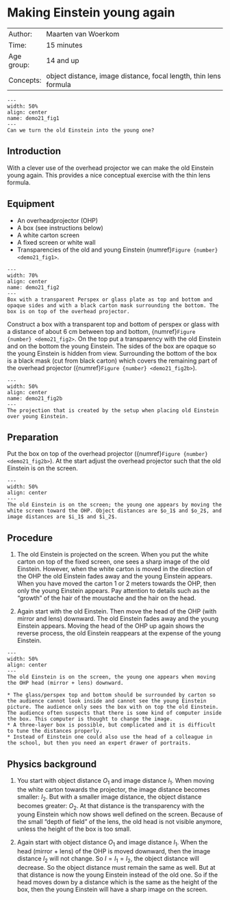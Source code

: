 # Making Einstein young again 

<table style="width: 100%; border-collapse: collapse; border: none;">
    <tr style="background-color: var(--background-color);">  
        <td style="text-align: left; padding: 3px; border: none; color: var(--text-color)">Author:</td>
        <td style="text-align: left; padding: 3px; border: none; color: var(--text-color)">Maarten van Woerkom</td>
    </tr>
    <tr style="background-color: var(--background-color);"> 
        <td style="text-align: left; padding: 3px; border: none; color: var(--text-color)">Time:</td>
        <td style="text-align: left; padding: 3px; border: none; color: var(--text-color)">15 minutes</td>
    </tr>
    <tr style="background-color: var(--background-color);"> 
        <td style="text-align: left; padding: 3px; border: none; color: var(--text-color)">Age group:</td>
        <td style="text-align: left; padding: 3px; border: none; color: var(--text-color)">14 and up</td>
    </tr>
    <tr style="background-color: var(--background-color);"> 
        <td style="text-align: left; padding: 3px; border: none; color: var(--text-color)">Concepts:</td>
        <td style="text-align: left; padding: 3px; border: none; color: var(--text-color)">object distance, image distance, focal length, thin lens formula </td>
    </tr>
</table>

```{figure} demo21_figure1.png
---
width: 50%
align: center
name: demo21_fig1
---
Can we turn the old Einstein into the young one?
```

## Introduction
With a clever use of the overhead projector we can make the old Einstein young again. This provides a nice conceptual exercise with the thin lens formula.

## Equipment
* An overheadprojector (OHP)
* A box (see instructions below)
* A white carton screen
* A fixed screen or white wall
* Transparencies of the old and young Einstein {numref}`Figure {number} <demo21_fig1>`.

```{figure} demo21_figure2a.jpg
---
width: 70%
align: center
name: demo21_fig2
---
Box with a transparent Perspex or glass plate as top and bottom and opaque sides and with a black carton mask surrounding the bottom. The box is on top of the overhead projector.
```

Construct a box with a transparent top and bottom of perspex or glass with a distance of about 6 cm between top and bottom, {numref}`Figure {number} <demo21_fig2>`. On the top put a transparency with the old Einstein and on the bottom the young Einstein. The sides of the box are opaque so the young Einstein is hidden from view. Surrounding the bottom of the box is a black mask (cut from black carton) which covers the remaining part of the overhead projector ({numref}`Figure {number} <demo21_fig2b>`). 

```{figure} demo21_figure2b.jpg
---
width: 50%
align: center
name: demo21_fig2b
---
The projection that is created by the setup when placing old Einstein over young Einstein.
```

## Preparation
Put the box on top of the overhead projector ({numref}`Figure {number} <demo21_fig2b>`). At the start adjust the overhead projector such that the old Einstein is on the screen.

```{figure} demo21_figure3.png
---
width: 50%
align: center
---
The old Einstein is on the screen; the young one appears by moving the white screen toward the OHP. Object distances are $o_1$ and $o_2$, and image distances are $i_1$ and $i_2$.
```

## Procedure
1.	The old Einstein is projected on the screen. When you put the white carton on top of the fixed screen, one sees a sharp image of the old Einstein. However, when the white carton is moved in the direction of the OHP the old Einstein fades away and the young Einstein appears. When you have moved the carton 1 or 2 meters towards the OHP, then only the young Einstein appears.  Pay attention to details such as the “growth” of the hair of the moustache and the hair on the head.  

2.	Again start with the old Einstein. Then move the head of the OHP (with mirror and lens) downward. The old Einstein fades away and the young Einstein appears. Moving the head of the OHP up again shows the reverse process, the old Einstein reappears at the expense of the young Einstein. 

```{figure} demo21_figure4.png
---
width: 50%
align: center
---
The old Einstein is on the screen, the young one appears when moving the OHP head (mirror + lens) downward.
```

```{tip}
* The glass/perspex top and bottom should be surrounded by carton so the audience cannot look inside and cannot see the young Einstein picture. The audience only sees the box with on top the old Einstein. The audience often suspects that there is some kind of computer inside the box. This computer is thought to change the image.  
* A three-layer box is possible, but complicated and it is difficult to tune the distances properly.
* Instead of Einstein one could also use the head of a colleague in the school, but then you need an expert drawer of portraits. 
```

## Physics background
1.	You start with object distance $O_1$ and image distance $I_1$. When moving the white carton towards the projector, the image distance becomes smaller: $I_2$. But with a smaller image distance, the object distance becomes greater: $O_2$. At that distance is the transparency with the young Einstein which now shows well defined on the screen. Because of the small “depth of field” of the lens, the old head is not visible anymore, unless the height of the box is too small.  

2.	Again start with object distance $O_1$ and image distance $I_1$. When the head (mirror + lens) of the OHP is moved downward, then the image distance $I_2$ will not change. So $I = I_1 = I_2$, the object distance will decrease. So the object distance must remain the same as well. But at that distance is now the young Einstein instead of the old one. So if the head moves down by a distance which is the same as the height of the box, then the young Einstein will have a sharp image on the screen.  
